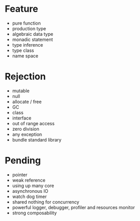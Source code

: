 # Feature
- pure function
- production type
- algebraic data type
- monadic statement
- type inference
- type class
- name space

# Rejection
- mutable
- null
- allocate / free
- GC
- class
- interface
- out of range access
- zero division
- any exception
- bundle standard library

# Pending
- pointer
- weak reference
- using up many core
- asynchronous IO
- watch dog timer
- shared nothing for concurrency
- powerful logger, debugger, profiler and resources monitor
- strong composability

